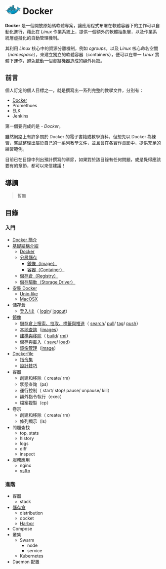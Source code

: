 # <a href="https://docs.docker.com/"><img src="img/img-01.png" alt="docker-logo" width="10%"></a> Docker 

**Docker** 是一個開放原始碼軟體專案，讓應用程式布署在軟體容器下的工作可以自動化進行，藉此在 *Linux* 作業系統上，提供一個額外的軟體抽象層，以及作業系統層虛擬化的自動管理機制。

其利用 *Linux* 核心中的資源分離機制，例如 *cgroups*，以及 *Linux* 核心命名空間（*namespace*），來建立獨立的軟體容器（containers），便可以在單一 *Linux* 實體下運作，避免啟動一個虛擬機器造成的額外負擔。

## 前言
個人訂定的個人目標之一，就是撰寫出一系列完整的教學文件，分別有：
- [Docker](#-docker)
- Promethues
- ELK
- Jenkins

第一個要完成的是 - *Docker*。

雖然網路上有許多關於 Docker 的電子書籍或教學資料，但想先以 Docker 為練習，嘗試整理出屬於自己的一系列教學文件，並且會在各實作章節中，提供充足的練習範例。

目前已在目錄中列出預計撰寫的章節，如果對於該目錄有任何問題，或是覺得應該要有的章節，都可以來信建議！

## 導讀
> 暫無

## 目錄

### 入門

- [Docker 簡介](introduction#簡介)
- [基礎結構介紹](basic-structure#基礎結構介紹)
    - [Docker](basic-structure/docker.md#dokcer)
    - [分層儲存](basic-structure/layer-storage.md#分層儲存)
        - [鏡像（Image）](basic-structure/layer-storage.md#鏡像)
        - [容器（Container）](basic-structure/layer-storage.md#容器)
    - [儲存倉（Registry）](basic-structure/registry.md#儲存倉)
    - [儲存驅動（Storage Driver）](basic-structure/storage-drivers.md#儲存驅動)
- [安裝 Docker](installation/#安裝-docker)
    - [Unix-like](installation/#unix-like)
    - [MacOSX](installation/#macosx)
- [儲存倉](registry/#儲存倉)
    - [登入/出](registry/login&out.md#登入出)（
        [login](registry/login&out.md#login)/
        [logout](registry/login&out.md#logout)）
- [鏡像](image/#鏡像)
    - [儲存倉上搜索、拉取、標籤與推送](image/pull&push.md#儲存倉上搜索拉取標籤與推送)（ 
        [search](image/pull&push.md#search)/
        [pull](image/pull&push.md#pull)/
        [tag](image/pull&push.md#tag)/
        [push](image/pull&push.md#push)）
    - [本地查詢](image/list.md#本地查詢)（[images](image/list.md#images)）
    - [建構與移除](image/build&remove.md#建構與移除)（ 
        [build](image/build&remove.md#build)/ 
        [rmi](image/build&remove.md#rmi)）
    - [儲存與載入](image/save&load.md#儲存與載入)（ 
        [save](image/save&load.md#save)/ 
        [load](image/save&load.md#load)）
    - [鏡像管理](image/manage-image.md#鏡像管理)（[image](image/manage-image.md#image)）
- [Dockerfile](dockerfile/#dockerfile)
    - [指令集](dockerfile/instructions.md#dockerfile-指令集)
    - [設計技巧](dockerfile/design-tips.md#設計技巧)
- 容器
    - 創建和移除（ create/ rm）
    - 狀態查詢（ps）
    - 運行控制（ start/ stop/ pause/ unpause/ kill）
    - 額外指令執行（exec）
    - 檔案複製（cp）
- 卷宗
    - 創建和移除（ create/ rm）
    - 條列顯示（ls）
- 問題查找
    - top, stats
    - history
    - logs
    - diff
    - inspect
- 服務應用
    - nginx
    - [vsftp](https://github.com/48763/vsftpd-on-dodcker)

### 進階

- 容器
    - stack
- [儲存倉](registry#儲存倉)
    - distribution
    - docket
    - [Harbor](registry/harbor#-harbor)
- Compose
- 叢集
    - Swarm 
        - node
        - service
    - Kubernetes
- Daemon 配置
